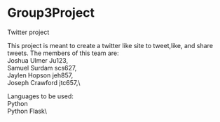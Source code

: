 # Group3Project
Twitter project

This project is meant to create a twitter like site to tweet,like, and share tweets.
The members of this team are:\
Joshua Ulmer Ju123,\
Samuel Surdam scs627,\
Jaylen Hopson jeh857,\
Joseph Crawford jtc657,\

Languages to be used:\
Python\
Python Flask\
